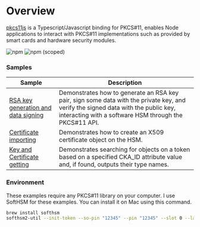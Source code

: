 # Overview
[pkcs11js](https://github.com/PeculiarVentures/pkcs11js) is a Typescript/Javascript binding for PKCS#11, enables Node applications to interact with PKCS#11 implementations such as provided by smart cards and hardware security modules.

![npm](https://img.shields.io/npm/dw/pkcs11js)
![npm (scoped)](https://img.shields.io/npm/v/pkcs11js)


### Samples

| Sample             |	Description                              |
|--------------------|-------------------------------------------|
| [RSA key generation and data signing](https://github.com/PeculiarVentures/webcrypto.dev-examples/blob/main/src/crypto/pkcs11js/rsa_sign.ts) | Demonstrates how to generate an RSA key pair, sign some data with the private key, and verify the signed data with the public key, interacting with a software HSM through the PKCS#11 API. |
| [Certificate importing](https://github.com/PeculiarVentures/webcrypto.dev-examples/blob/main/src/crypto/pkcs11js/cert_import.ts) | Demonstrates how to create an X509 certificate object on the HSM. |
| [Key and Certificate getting](https://github.com/PeculiarVentures/webcrypto.dev-examples/blob/main/src/crypto/pkcs11js/cert_get.ts) | Demonstrates searching for objects on a token based on a specified CKA_ID attribute value and, if found, outputs their type names. |


### Environment

These examples require any PKCS#11 library on your computer. I use SoftHSM for these examples. You can install it on Mac using this command.

```sh
brew install softhsm
softhsm2-util --init-token --so-pin "12345" --pin "12345" --slot 0 --label "My slot 0"
```
